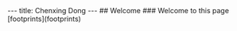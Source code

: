 <head>
<link rel="shortcut icon" type="image/png" href="favicon.png">
</head>
---
title: Chenxing Dong
---
## Welcome
### Welcome to this page
[footprints](footprints)
